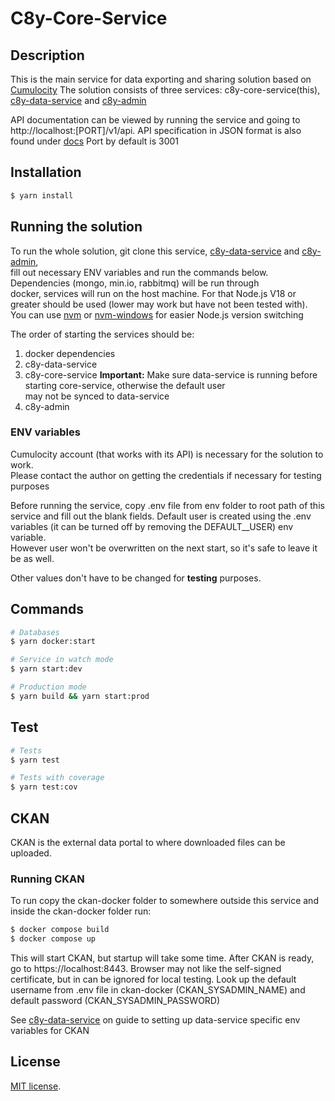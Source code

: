# C8y-Core-Service 

## Description

This is the main service for data exporting and sharing solution based on [Cumulocity](https://cumulocity.com/guides/concepts/introduction/) 
The solution consists of three services: c8y-core-service(this), [c8y-data-service](https://github.com/martenka/c8y-data-service) and [c8y-admin](https://github.com/martenka/c8y-admin)

API documentation can be viewed by running the service and going to http://localhost:[PORT]/v1/api. API specification in JSON format is also found under [docs](docs) 
Port by default is 3001

## Installation

```bash
$ yarn install
```

## Running the solution

To run the whole solution, git clone this service,  [c8y-data-service](https://github.com/martenka/c8y-data-service) and [c8y-admin](https://github.com/martenka/c8y-admin),  
fill out necessary ENV variables and run the commands below. Dependencies (mongo, min.io, rabbitmq) will be run through  
docker, services will run on the host machine. 
For that Node.js V18 or greater should be used (lower may work but have not been tested with).  
You can use [nvm](https://github.com/nvm-sh/nvm) or [nvm-windows](https://github.com/coreybutler/nvm-windows) for easier Node.js version switching

The order of starting the services should be:
1. docker dependencies
2. c8y-data-service
3. c8y-core-service **Important:** Make sure data-service is running before starting core-service, otherwise the default user  
    may not be synced to data-service
4. c8y-admin

### ENV variables
Cumulocity account (that works with its API) is necessary for the solution to work.  
Please contact the author on getting the credentials if necessary for testing purposes

Before running the service, copy .env file from env folder to root path of this service and fill out the blank fields.
Default user is created using the .env variables (it can be turned off by removing the DEFAULT__USER) env variable.  
However user won't be overwritten on the next start, so it's safe to leave it be as well.

Other values don't have to be changed for **testing** purposes.

## Commands
```bash
# Databases
$ yarn docker:start

# Service in watch mode
$ yarn start:dev

# Production mode
$ yarn build && yarn start:prod
```

## Test

```bash
# Tests
$ yarn test

# Tests with coverage
$ yarn test:cov
```

## CKAN
CKAN is the external data portal to where downloaded files can be uploaded.  

### Running CKAN

To run copy the ckan-docker folder to somewhere outside this service and inside the ckan-docker folder run:
```bash
$ docker compose build
$ docker compose up
```

This will start CKAN, but startup will take some time.
After CKAN is ready, go to https://localhost:8443. Browser may not like the self-signed certificate, but in can be ignored for local testing.
Look up the default username from .env file in ckan-docker (CKAN_SYSADMIN_NAME) and default password (CKAN_SYSADMIN_PASSWORD)


See [c8y-data-service](https://github.com/martenka/c8y-data-service) on guide to setting up data-service specific env variables for CKAN
## License

[MIT license](LICENSE).
